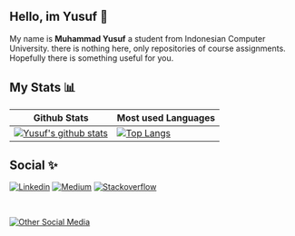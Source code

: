 ## Hello, im Yusuf 👋

My name is **Muhammad Yusuf** a student from Indonesian Computer University.
there is nothing here, only repositories of course assignments.
Hopefully there is something useful for you.

## My Stats 📊
|Github Stats|Most used Languages|
|---|---|
|[![Yusuf's github stats](https://github-readme-stats.vercel.app/api?username=M16Yusuf&show_icons=true&theme=tokyonight)](https://github.com/M16Yusuf/github-readme-stats)|[![Top Langs](https://github-readme-stats.vercel.app/api/top-langs/?username=M16Yusuf&layout=compact&theme=tokyonight)](https://github.com/M16Yusuf/github-readme-stats)|

## Social ✨
[![Linkedin](https://img.shields.io/badge/LinkedIn-0077B5?style=for-the-badge&logo=linkedin&logoColor=white)](https://www.linkedin.com/in/m16yusuf/)
[![Medium](https://img.shields.io/badge/Medium-000000?style=for-the-badge&logo=Medium&logoColor=white)](https://medium.com/@m16yusuf)
[![Stackoverflow](https://img.shields.io/badge/Stackoverflow-ffffff?style=for-the-badge&logo=Stackoverflow&logoColor=black)](https://stackoverflow.com/users/11044690/m16yusuf)

<br>

[![Other Social Media](https://img.shields.io/badge/Linktree-00c220?style=for-the-badge&logo=Linktree&logoColor=white)](https://linktr.ee/M16Yusuf)
<!-- 
**M16Yusuf/M16Yusuf** is a ✨ _special_ ✨ repository because its `README.md` (this file) appears on your GitHub profile. -->